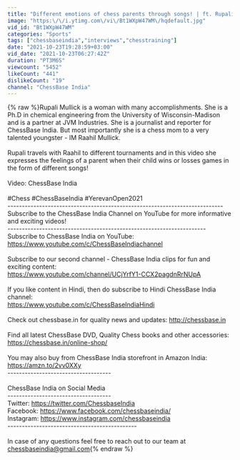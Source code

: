 ```yaml
---
title: "Different emotions of chess parents through songs! | ft. Rupali Mullick"
image: "https:\/\/i.ytimg.com\/vi\/Bt1WXpW47WM\/hqdefault.jpg"
vid_id: "Bt1WXpW47WM"
categories: "Sports"
tags: ["chessbaseindia","interviews","chesstraining"]
date: "2021-10-23T19:28:59+03:00"
vid_date: "2021-10-23T06:27:42Z"
duration: "PT3M6S"
viewcount: "5452"
likeCount: "441"
dislikeCount: "19"
channel: "ChessBase India"
---
```

{% raw %}Rupali Mullick is a woman with many accomplishments. She is a Ph.D  in chemical engineering from the University of Wisconsin-Madison and is a partner at JVM Industries. She is a journalist and reporter for ChessBase India. But most importantly she is a chess mom to a very talented youngster - IM Raahil Mullick. <br /><br />Rupali travels with Raahil to different tournaments and in this video she expresses the feelings of a parent when their child wins or losses games in the form of different songs!<br /> <br />Video: ChessBase India <br /><br />#Chess #ChessBaseIndia #YerevanOpen2021<br />---------------------------------------------------------------------------<br />Subscribe to the ChessBase India Channel on YouTube for more informative and exciting videos!<br />---------------------------------------------------------------------<br />Subscribe to ChessBase India on YouTube: <a rel="nofollow" target="blank" href="https://www.youtube.com/c/ChessBaseIndiachannel">https://www.youtube.com/c/ChessBaseIndiachannel</a><br /><br />Subscribe to our second channel - ChessBase India clips for fun and exciting content:<br /><a rel="nofollow" target="blank" href="https://www.youtube.com/channel/UCjYrfY1-CCX2pagdnRrNUpA">https://www.youtube.com/channel/UCjYrfY1-CCX2pagdnRrNUpA</a><br /><br />If you like content in Hindi, then do subscribe to Hindi ChessBase India channel:<br /><a rel="nofollow" target="blank" href="https://www.youtube.com/c/ChessBaseIndiaHindi">https://www.youtube.com/c/ChessBaseIndiaHindi</a><br /><br />Check out chessbase.in for quality news and updates: <a rel="nofollow" target="blank" href="http://chessbase.in">http://chessbase.in</a><br /><br />Find all latest ChessBase DVD, Quality Chess books and other accessories: <a rel="nofollow" target="blank" href="https://chessbase.in/online-shop/">https://chessbase.in/online-shop/</a><br /><br />You may also buy from ChessBase India storefront in Amazon India: <a rel="nofollow" target="blank" href="https://amzn.to/2vv0XXy">https://amzn.to/2vv0XXy</a><br />------------------------------------<br /><br />ChessBase India on Social Media<br />------------------------------------<br />Twitter: <a rel="nofollow" target="blank" href="https://twitter.com/ChessbaseIndia">https://twitter.com/ChessbaseIndia</a><br />Facebook: <a rel="nofollow" target="blank" href="https://www.facebook.com/chessbaseindia/">https://www.facebook.com/chessbaseindia/</a><br />Instagram: <a rel="nofollow" target="blank" href="https://www.instagram.com/chessbaseindia">https://www.instagram.com/chessbaseindia</a> <br />---------------------------------------------<br /><br />In case of any questions feel free to reach out to our team at chessbaseindia@gmail.com{% endraw %}
